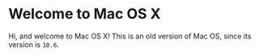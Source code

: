 # Welcome to Mac OS X
Hi, and welcome to Mac OS X!
This is an old version of Mac OS, since its version is `10.6`.
